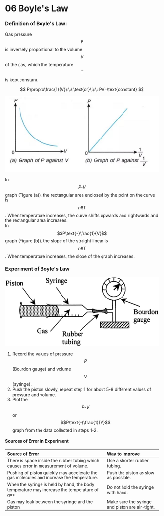 # 06 Boyle's Law

### Definition of Boyle's Law:

Gas pressure $$P$$ is inversely proportional to the volume $$V$$ of the gas, which the temperature $$T$$ is kept constant.

$$
P\propto\frac{1}{V}\:\:\:\text{or}\:\:\: PV=\text{constant}
$$

![](../../../.gitbook/assets/image%20%2810%29%20%281%29.png)

In $$P\text{-}V$$ graph \(Figure \(a\)\), the rectangular area enclosed by the point on the curve is $$nRT$$. When temperature increases, the curve shifts upwards and rightwards and the rectangular area increases.  
In $$P\text{-}\frac{1}{V}$$ graph \(Figure \(b\)\), the slope of the straight linear is $$nRT$$. When temperature increases, the slope of the graph increases.

### Experiment of Boyle's Law

![](../../../.gitbook/assets/image%20%284%29.png)

1. Record the values of pressure $$P$$ \(Bourdon gauge\) and volume $$V$$ \(syringe\).
2. Push the piston slowly, repeat step 1 for about 5-8 different values of pressure and volume.
3. Plot the $$P\text{-}V$$ or $$P\text{-}\frac{1}{V}$$ graph from the data collected in steps 1-2.

#### Sources of Error in Experiment

| Source of Error | Way to Improve |
| :--- | :--- |
| There is space inside the rubber tubing which causes error in measurement of volume. | Use a shorter rubber tubing. |
| Pushing of piston quickly may accelerate the gas molecules and increase the temperature. | Push the piston as slow as possible. |
| When the syringe is held by hand, the body temperature may increase the temperature of gas. | Do not hold the syringe with hand. |
| Gas may leak between the syringe and the piston. | Make sure the syringe and piston are air-tight. |

